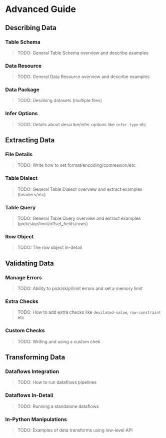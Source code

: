 # Advanced Guide

## Describing Data

### Table Schema

> TODO: General Table Schema overview and describe examples

### Data Resource

> TODO: General Data Resource overview and describe examples

### Data Package

> TODO: Desribing datasets (multiple files)

### Infer Options

> TODO: Details about describe/infer options like `infer_type` etc

## Extracting Data

### File Details

> TODO: Write how to set format/encoding/comression/etc

### Table Dialect

> TODO: General Table Dialect overview and extract examples (headers/etc)

### Table Query

> TODO: General Table Query overview and extract examples (pick/skip/limit/offset_fields/rows)

### Row Object

> TODO: The row object in-detail

## Validating Data

### Manage Errors

> TODO: Ability to pick/skip/limit errors and set a memory limit

### Extra Checks

> TODO: How to add extra checks like `devilated-value`, `row-constraint` etc

### Custom Checks

> TODO: Writing and using a custom chek

## Transforming Data

### Dataflows Integration

> TODO: How to run dataflows pipelines

### Dataflows In-Detail

> TODO: Running a standalone dataflows

### In-Python Manipulations

> TODO: Examples of data transforms using low-level API
